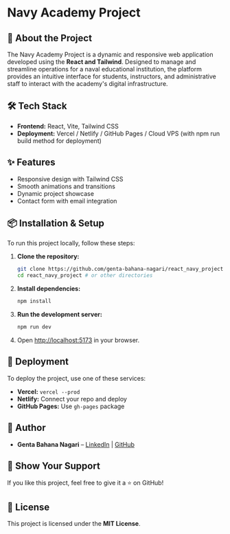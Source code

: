 # Navy Academy Project

<!-- ![Portfolio Preview](./screenshot_1.jpeg) -->

## 🚀 About the Project
The Navy Academy Project is a dynamic and responsive web application developed using the **React and Tailwind**. Designed to manage and streamline operations for a naval educational institution, the platform provides an intuitive interface for students, instructors, and administrative staff to interact with the academy's digital infrastructure.

## 🛠️ Tech Stack
- **Frontend:** React, Vite, Tailwind CSS
- **Deployment:** Vercel / Netlify / GitHub Pages / Cloud VPS (with npm run build method for deployment)
<!-- - **Live Demo:** [My Portfolio](https://gentabahana.me/) -->

## ✨ Features
- Responsive design with Tailwind CSS
- Smooth animations and transitions
- Dynamic project showcase
- Contact form with email integration

## 📦 Installation & Setup
To run this project locally, follow these steps:

1. **Clone the repository:**
   ```sh
   git clone https://github.com/genta-bahana-nagari/react_navy_project.git
   cd react_navy_project # or other directories
   ```
2. **Install dependencies:**
   ```sh
   npm install
   ```
3. **Run the development server:**
   ```sh
   npm run dev
   ```
4. Open [http://localhost:5173](http://localhost:5173) in your browser.

## 🚀 Deployment
To deploy the project, use one of these services:
- **Vercel:** `vercel --prod`
- **Netlify:** Connect your repo and deploy
- **GitHub Pages:** Use `gh-pages` package

<!-- ## 📷 Screenshots
![Home Page](./screenshot_1.jpeg)
![Projects Section](./screenshot_2.jpeg)
![Contact Section](./screenshot_3.jpeg) -->

## 👤 Author
- **Genta Bahana Nagari** – [LinkedIn](https://www.linkedin.com/in/genta-bahana-nagari/) | [GitHub](https://github.com/genta-bahana-nagari)

## 🌟 Show Your Support
If you like this project, feel free to give it a ⭐ on GitHub!

## 📜 License
This project is licensed under the **MIT License**.